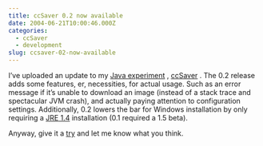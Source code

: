 ```yaml
---
title: ccSaver 0.2 now available
date: 2004-06-21T10:00:46.000Z
categories:
  - ccSaver
  - development
slug: ccsaver-02-now-available
---
```

I’ve uploaded an update to my [Java experiment][1] , [ccSaver][2] . The 0.2 release adds some features, er, necessities, for actual usage. Such as an error message if it’s unable to download an image (instead of a stack trace and spectacular <span class="caps">JVM</span> crash), and actually paying attention to configuration settings. Additionally, 0.2 lowers the bar for Windows installation by only requiring a [<span class="caps">JRE</span> 1.4][3]  installation (0.1 required a 1.5 beta).

Anyway, give it a [try][4]  and let me know what you think.



 [1]: http://yergler.net/blog/archives/2004/06/11/because-i-need-another-t-shirt
 [2]: http://yergler.net/projects/ccsaver
 [3]: http://java.sun.com/j2se/1.4.2/
 [4]: http://yergler.net/projects/ccsaver/releases
